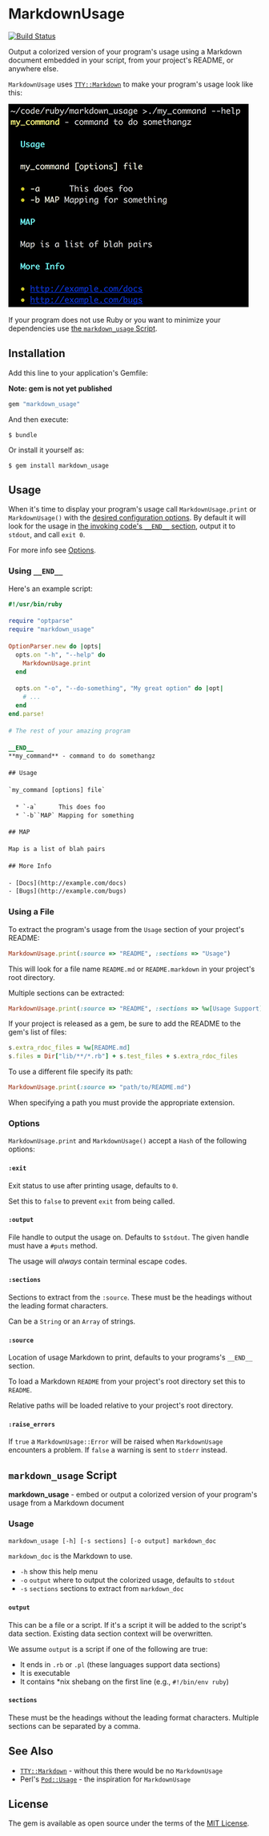 # MarkdownUsage

[![Build Status](https://secure.travis-ci.org/sshaw/markdown_usage.svg)](https://secure.travis-ci.org/sshaw/markdown_usage)

Output a colorized version of your program's usage using a Markdown document embedded in your script, from your project's README, or anywhere else.

`MarkdownUsage` uses [`TTY::Markdown`](https://github.com/piotrmurach/tty-markdown) to make
your program's usage look like this:

![MarkdownUsage output](usage.png)

If your program does not use Ruby or you want to minimize your dependencies use [the `markdown_usage` Script](#markdown_usage-script).

## Installation

Add this line to your application's Gemfile:

**Note: gem is not yet published**

```ruby
gem "markdown_usage"
```

And then execute:

    $ bundle

Or install it yourself as:

    $ gem install markdown_usage

## Usage

When it's time to display your program's usage call `MarkdownUsage.print` or `MarkdownUsage()` with the [desired configuration options](#options).
By default it will look for the usage in [the invoking code's `__END__` section](http://ruby-doc.org/docs/keywords/1.9/Object.html#method-i-__END__),
output it to `stdout`, and call `exit 0`.

For more info see [Options](#options).

### Using `__END__`

Here's an example script:

```rb
#!/usr/bin/ruby

require "optparse"
require "markdown_usage"

OptionParser.new do |opts|
  opts.on "-h", "--help" do
    MarkdownUsage.print
  end

  opts.on "-o", "--do-something", "My great option" do |opt|
    # ...
  end
end.parse!

# The rest of your amazing program

__END__
**my_command** - command to do somethangz

## Usage

`my_command [options] file`

  * `-a`      This does foo
  * `-b``MAP` Mapping for something

## MAP

Map is a list of blah pairs

## More Info

- [Docs](http://example.com/docs)
- [Bugs](http://example.com/bugs)

```

### Using a File

To extract the program's usage from the `Usage` section of your project's README:

```rb
MarkdownUsage.print(:source => "README", :sections => "Usage")
```

This will look for a file name `README.md` or `README.markdown` in your project's root directory.

Multiple sections can be extracted:

```rb
MarkdownUsage.print(:source => "README", :sections => %w[Usage Support])
```

If your project is released as a gem, be sure to add the README to the gem's list of files:

```rb
s.extra_rdoc_files = %w[README.md]
s.files = Dir["lib/**/*.rb"] + s.test_files + s.extra_rdoc_files
```

To use a different file specify its path:

```rb
MarkdownUsage.print(:source => "path/to/README.md")
```

When specifying a path you must provide the appropriate extension.

### Options

`MarkdownUsage.print` and `MarkdownUsage()` accept a `Hash` of the following options:

#### `:exit`

Exit status to use after printing usage, defaults to `0`.

Set this to `false` to prevent `exit` from being called.

#### `:output`

File handle to output the usage on. Defaults to `$stdout`. The given handle must
have a `#puts` method.

The usage will *always* contain terminal escape codes.

#### `:sections`

Sections to extract from the `:source`. These must be the headings without the leading format
characters.

Can be a `String` or an `Array` of strings.

#### `:source`

Location of usage Markdown to print, defaults to your programs's  `__END__` section.

To load a Markdown `README` from your project's root directory set this to `README`.

Relative paths will be loaded relative to your project's root directory.

#### `:raise_errors`

If `true` a `MarkdownUsage::Error` will be raised when `MarkdownUsage` encounters a problem.
If `false` a warning is sent to `stderr` instead.

## `markdown_usage` Script

**markdown_usage** - embed or output a colorized version of your program's usage from a Markdown document

### Usage

```
markdown_usage [-h] [-s sections] [-o output] markdown_doc
```

`markdown_doc` is the Markdown to use.

- `-h` show this help menu
- `-o` `output`   where to output the colorized usage, defaults to `stdout`
- `-s` `sections` sections to extract from `markdown_doc`

#### `output`

This can be a file or a script. If it's a script it will be added to the script's data section.
Existing data section context will be overwritten.

We assume `output` is a script if one of the following are true:

- It ends in `.rb` or `.pl` (these languages support data sections)
- It is executable
- It contains  *nix shebang on the first line (e.g., `#!/bin/env ruby`)

#### `sections`

These must be the headings without the leading format characters. Multiple sections can be separated by a comma.

## See Also

- [`TTY::Markdown`](https://github.com/piotrmurach/tty-markdown) - without this there would be no `MarkdownUsage`
- Perl's [`Pod::Usage`](https://metacpan.org/pod/Pod::Usage) - the inspiration for `MarkdownUsage`

## License

The gem is available as open source under the terms of the [MIT License](https://opensource.org/licenses/MIT).
